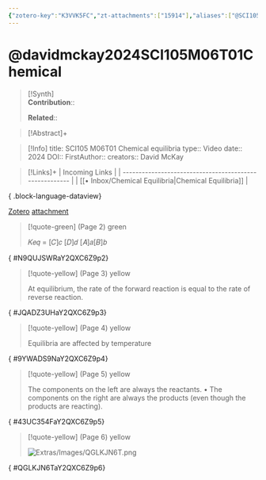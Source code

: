 ```yaml
---
{"zotero-key":"K3VVK5FC","zt-attachments":["15914"],"aliases":["@SCI105 M06T01 Chemical equilibria"],"keywords":["✅"],"FirstAuthor":"[[ David McKay]]","tags":["source/video","Uni/SCI105"],"dg-publish":true,"permalink":"/sources/davidmckay2024-sci-105-m06-t01-chemical/","dgPassFrontmatter":true}
---
```


# @davidmckay2024SCI105M06T01Chemical

>[!Synth]  
>**Contribution**::  
>  
>**Related**:: 
>  

> [!Abstract]+
> 

> [!Info]
> title: SCI105 M06T01 Chemical equilibria
> type:: Video 
> date:: 2024
> DOI:: 
> FirstAuthor:: 
> creators:: David McKay

> [!Links]+
>  | Incoming Links                                          |
> | ------------------------------------------------------- |
> | [[• Inbox/Chemical Equilibria\|Chemical Equilibria]] |
> 
{ .block-language-dataview}


[Zotero](zotero://select/library/items/K3VVK5FC) [attachment](<file:///Users/nathanmaxwell/Zotero/storage/Y2QXC6Z9/David%20McKay%20-%202024%20-%20SCI105%20M05T01%20Chemical%20equilibria.pdf>)

> [!quote-green] (Page 2) green
> 
> 𝐾𝑒𝑞 = [𝐶]𝑐 [𝐷]𝑑 [𝐴]𝑎[𝐵]𝑏
>
{ #N9QUJSWRaY2QXC6Z9p2}


> [!quote-yellow] (Page 3) yellow
> 
> At equilibrium, the rate of the forward reaction is equal to the rate of reverse reaction.
>
{ #JQADZ3UHaY2QXC6Z9p3}


> [!quote-yellow] (Page 4) yellow
> 
> Equilibria are affected by temperature
>
{ #9YWADS9NaY2QXC6Z9p4}


> [!quote-yellow] (Page 5) yellow
> 
> The components on the left are always the reactants. • The components on the right are always the products (even though the products are reacting).
>
{ #43UC354FaY2QXC6Z9p5}


> [!quote-yellow] (Page 6) yellow
> 
> ![Extras/Images/QGLKJN6T.png](/img/user/Extras/Images/QGLKJN6T.png)
>
{ #QGLKJN6TaY2QXC6Z9p6}

